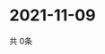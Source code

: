 # 2021-11-09
  共 0条

  <!-- BEGIN -->
  <!-- 最后更新时间Tue Nov 09 2021 11:02:46 GMT+0000 (Coordinated Universal Time) -->
  
  <!-- END -->
  
  